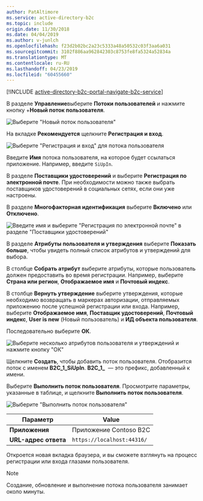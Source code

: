 ```yaml
---
author: PatAltimore
ms.service: active-directory-b2c
ms.topic: include
origin.date: 11/30/2018
ms.date: 04/04/2019
ms.author: v-junlch
ms.openlocfilehash: f23d2b02bc2a23c5333a48a50532c03f3aa6a031
ms.sourcegitcommit: 3102f886aa962842303c8753fe8fa5324a52834a
ms.translationtype: MT
ms.contentlocale: ru-RU
ms.lasthandoff: 04/23/2019
ms.locfileid: "60455660"
---
```

[!INCLUDE [active-directory-b2c-portal-navigate-b2c-service](active-directory-b2c-portal-navigate-b2c-service.md)]

В разделе **Управление**выберите **Потоки пользователей** и нажмите кнопку +**Новый поток пользователя**.

![Выберите "Новый поток пользователя"](./media/active-directory-b2c-create-sign-in-sign-up-policy/add-b2c-signup-signin-user-flow.png)

На вкладке **Рекомендуется** щелкните **Регистрация и вход**.

![Выберите "Регистрация и вход" для потока пользователя](./media/active-directory-b2c-create-sign-in-sign-up-policy/add-b2c-signup-signin-user-flow-type.png)

Введите **Имя** потока пользователя, на которое будет ссылаться приложение. Например, введите `SiUpIn`.

В разделе **Поставщики удостоверений** и выберите **Регистрация по электронной почте**. При необходимости можно также выбрать поставщиков удостоверений в социальных сетях, если они уже настроены.

В разделе **Многофакторная идентификация** выберите **Включено** или **Отключено**.

![Введите имя и выберите "Регистрация по электронной почте" в разделе "Поставщики удостоверений"](./media/active-directory-b2c-create-sign-in-sign-up-policy/add-b2c-signup-signin-name-identity-providers.png)

В разделе **Атрибуты пользователя и утверждения** выберите **Показать больше**, чтобы увидеть полный список атрибутов и утверждений для выбора.

В столбце **Собрать атрибут** выберите атрибуты, которые пользователь должен предоставить во время регистрации. Например, выберите **Страна или регион**, **Отображаемое имя** и **Почтовый индекс**.

В столбце **Вернуть утверждение** выберите утверждения, которые необходимо возвращать в маркерах авторизации, отправляемых приложению после успешной регистрации или входа. Например, выберите **Отображаемое имя**, **Поставщик удостоверений**, **Почтовый индекс**, **User is new** (Новый пользователь) и **ИД объекта пользователя**.

Последовательно выберите **ОК**.

![Выберите несколько атрибутов пользователя и утверждений и нажмите кнопку "ОК"](./media/active-directory-b2c-create-sign-in-sign-up-policy/add-b2c-signup-signin-sign-up-all-attributes.png)

Щелкните **Создать**, чтобы добавить поток пользователя. Отобразится поток с именем **B2C_1_SiUpIn**. **B2C_1_**  — это префикс, добавленный к имени.

Выберите **Выполнить поток пользователя**. Просмотрите параметры, указанные в таблице, и щелкните **Выполнить поток пользователя**.

![Выберите "Выполнить поток пользователя"](./media/active-directory-b2c-create-sign-in-sign-up-policy/run-user-flow-b2c-signup-signin.png)

| Параметр      | Value  |
| ------------ | ------ |
| **Приложения** | Приложение Contoso B2C |
| **URL-адрес ответа** | `https://localhost:44316/` |

Откроется новая вкладка браузера, и вы сможете взглянуть на процесс регистрации или входа глазами пользователя.

> [!NOTE]
> Создание, обновление и выполнение потока пользователя занимает около минуты.
>

